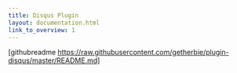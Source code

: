 ```yaml
---
title: Disqus Plugin
layout: documentation.html
link_to_overview: 1
---
```


[githubreadme https://raw.githubusercontent.com/getherbie/plugin-disqus/master/README.md]
